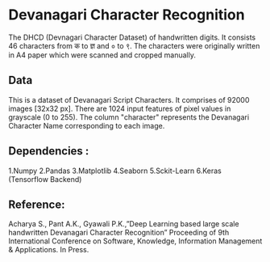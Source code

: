 # Devanagari Character Recognition

The DHCD (Devnagari Character Dataset) of handwritten digits. It consists 46 characters from क  to ज्ञ and ० to ९. 
The characters were originally written in A4 paper which were scanned and cropped manually.


## Data

This is a dataset of Devanagari Script Characters. It comprises of 92000 images [32x32 px]. There are 1024 input features of pixel values in grayscale (0 to 255). 
The column "character" represents the Devanagari Character Name corresponding to each image.

## Dependencies :

1.Numpy
2.Pandas
3.Matplotlib
4.Seaborn
5.Sckit-Learn
6.Keras (Tensorflow Backend)

## Reference:

Acharya S., Pant A.K., Gyawali P.K.,”Deep Learning based large scale handwritten Devanagari Character Recognition” Proceeding of 9th International Conference on Software,
Knowledge, Information Management & Applications. In Press.
